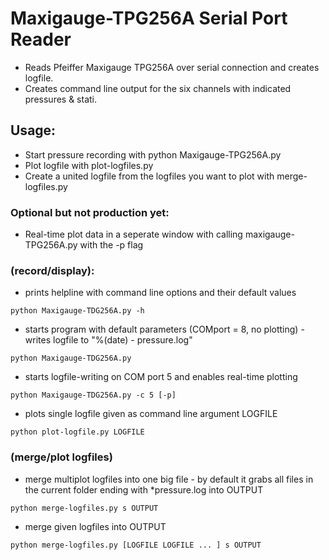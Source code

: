 # Maxigauge-TPG256A Serial Port Reader
* Reads Pfeiffer Maxigauge TPG256A over serial connection and creates logfile.
* Creates command line output for the six channels with indicated pressures & stati.

## Usage:
* Start pressure recording with python Maxigauge-TPG256A.py 
* Plot logfile with plot-logfiles.py
* Create a united logfile from the logfiles you want to plot with merge-logfiles.py

### Optional but not production yet:
* Real-time plot data in a seperate window with calling maxigauge-TPG256A.py with the -p flag

### (record/display):
* prints helpline with command line options and their default values
``` 
python Maxigauge-TDG256A.py -h 
```
* starts program with default parameters (COMport = 8, no plotting) - writes logfile to "%(date) - pressure.log"
``` 
python Maxigauge-TDG256A.py 
```
* starts logfile-writing on COM port 5 and enables real-time plotting 
``` 
python Maxigauge-TDG256A.py -c 5 [-p] 
```
* plots single logfile given as command line argument LOGFILE
``` 
python plot-logfile.py LOGFILE 
```

### (merge/plot logfiles)
* merge multiplot logfiles into one big file - by default it grabs all files in the current folder ending with *pressure.log into OUTPUT
``` 
python merge-logfiles.py s OUTPUT 
```
* merge given logfiles into OUTPUT
```
python merge-logfiles.py [LOGFILE LOGFILE ... ] s OUTPUT 
```
